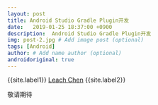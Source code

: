 ```yaml
---
layout: post
title: Android Studio Gradle Plugin开发
date:   2019-01-25 18:37:00 +0900  
description:  Android Studio Gradle Plugin开发
img: post-2.jpg # Add image post (optional)
tags: [Android]
author: # Add name author (optional)
androidoriginal: true
---
```


{{site.label1}} <a href="https://www.leachchen.com/" target="\_blank">Leach Chen</a> {{site.label2}}

敬请期待
